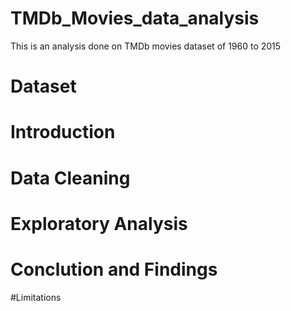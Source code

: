# TMDb_Movies_data_analysis
This is an analysis done on TMDb movies dataset of 1960 to 2015
# Dataset 


# Introduction






# Data Cleaning







# Exploratory Analysis






# Conclution and Findings





#Limitations 
